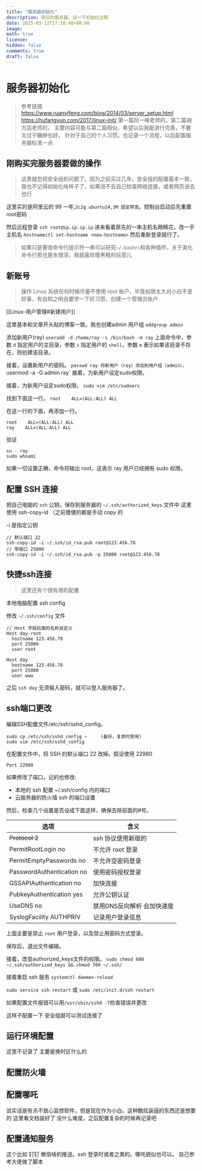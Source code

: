 ```yaml
---
title: "服务器初始化"
description: 刚买的服务器，记一下初始化过程
date: 2025-03-12T17:18:48+08:00
image: 
math: true
license: 
hidden: false
comments: true
draft: false
---
```

# 服务器初始化

> 参考链接
> https://www.ruanyifeng.com/blog/2014/03/server_setup.html
> https://hufangyun.com/2017/linux-init/
> 第一篇阮一峰老师的，第二篇胡方运老师的，
> 主要内容可能与第二篇相似，希望以后我能进行完善，不要太过于臃肿也好。
> 针对于自己的个人习惯。也记录一个流程，以后配置服务器标准一点

## 刚购买完服务器要做的操作

>这里就忽视安全组的问题了。因为之前买过几年。安全组的配置基本一致，我也不记得初始化啥样子了，如果进不去自己检查网络连接，或者网页进去也行

这里买的是阿里云的 99 一年,`2c2g ubuntu24,3M 固定带宽`。控制台启动后先重置root密码

然后远程登录
`ssh root@ip.ip.ip.ip`
进来看着原先的一串主机名眼睛花，改一手主机名
`hostnamectl set-hostname <new-hostname>`
然后重新登录就行了。

>如果只是要改命令行提示符一串可以研究`~/.bashrc`和各种插件，关于美化命令行那也是水很深，我就喜欢傻黑粗的玩意儿


## 新账号

> 操作 Linux 系统任何时候尽量不使用 root 账户，毕竟权限太大对小白不是好事，有自知之明且要学一下好习惯，创建一个管理员账户

[[Linux-用户管理#新建用户]]

这里基本和文章开头贴的博客一致。我也创建admin 用户组
`addgroup admin`

添加新用户(ray)
`useradd -d /home/ray -s /bin/bash -m ray`
上面命令中，参数 `d` 指定用户的主目录，参数 `s` 指定用户的 `shell`，参数 `m` 表示如果该目录不存在，则创建该目录。

接着，设置新用户的密码。
`passwd ray
将新用户（ray）添加到用户组（admin）。
`usermod -a -G admin ray`
接着，为新用户设定sudo权限。

接着，为新用户设定sudo权限。
`sudo vim /etc/sudoers`

找到下面这一行。
`root    ALL=(ALL:ALL) ALL`

在这一行的下面，再添加一行。
```
root    ALL=(ALL:ALL) ALL  
ray    ALL=(ALL:ALL) ALL
```

验证
```
su - ray
sudo whoami
```
如果一切设置正确，命令将输出 root，这表示 ray 用户已经拥有 sudo 权限。
## 配置 SSH 连接

把自己电脑的 `ssh` 公钥，保存到服务器的 `~/.ssh/authorized_keys` 文件中
这里使用 ssh-copy-id （之前傻傻的都是手动 copy 的

-i 是指定公钥

```
// 默认端口 22  
ssh-copy-id -i ~/.ssh/id_rsa.pub root@123.456.78
// 带端口 25000  
ssh-copy-id -i ~/.ssh/id_rsa.pub -p 25000 root@123.456.78
```
## 快捷ssh连接

> 这里还有个很有用的配置

本地电脑配置 ssh config

修改 `~/.ssh/config` 文件
```
// Host 字段后面的名称自定义  
Host day-root  
  hostname 123.456.78  
  port 25000  
  user root  
  
Host day  
  hostname 123.456.78  
  port 25000  
  user www
```
之后 `ssh day` 无须输入密码，就可以登入服务器了。

## ssh端口更改

编辑SSH配置文件/etc/ssh/sshd_config。

```
sudo cp /etc/ssh/sshd_config ~     (备份，复原时使用)  
sudo vim /etc/ssh/sshd_config
```

在配置文件中，将 SSH 的默认端口 22 改掉。假设使用 22980

`Port 22980`

如果修改了端口，记的也修改:

- 本地的 ssh 配置 ~/.ssh/config 内的端口
- 云服务器的防火墙 ssh 的端口设置

然后，检查几个设置是否设成下面这样，确保去除前面的#号。

| 选项                        | 含义              |
| ------------------------- | --------------- |
| ~~Protocol 2~~            | ssh 协议使用新版的     |
| PermitRootLogin no        | 不允许 root 登录     |
| PermitEmptyPasswords no   | 不允许空密码登录        |
| PasswordAuthentication no | 使用密码授权登录        |
| GSSAPIAuthentication no   | 加快连接            |
| PubkeyAuthentication yes  | 允许公钥认证          |
| UseDNS no                 | 禁用DNS反向解析 会加快速度 |
| SyslogFacility AUTHPRIV   | 记录用户登录信息        |

上面主要是禁止 `root` 用户登录，以及禁止用密码方式登录。

保存后，退出文件编辑。

接着，改变authorized_keys文件的权限。
`sudo chmod 600 ~/.ssh/authorized_keys && chmod 700 ~/.ssh/`

接着重启 ssh 服务
`systemctl daemon-reload`

`sudo service ssh restart` 或 `sudo /etc/init.d/ssh restart`

如果配置文件报错可以用`/usr/sbin/sshd -T`检查错误并更改

这样子配置一下 安全组就可以测试连接了

## 运行环境配置

这里不记录了 主要是换时区什么的

## 配置防火墙

## 配置哪吒

说实话是有点不放心监控软件，但是现在作为小白。这种酷炫装逼的东西还是想要的
这里看文档装好了 没什么难度，之后配置复杂的时候再记录吧

## 配置通知服务

这个比如 钉钉 微信啥的推送。ssh 登录时或者之类的。哪吒貌似也可以。
自己参考大佬做了脚本